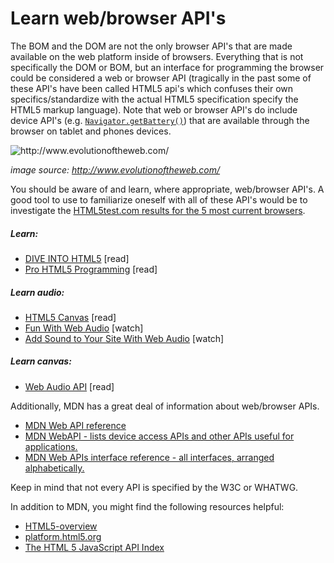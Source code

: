 # Learn web/browser API's

The BOM and the DOM are not the only browser API's that are made available on the web platform inside of browsers. Everything that is not specifically the DOM or BOM, but an interface for programming the browser could be considered a web or browser API (tragically in the past some of these API's have been called HTML5 api's which confuses their own specifics/standardize with the actual HTML5 specification specify the HTML5 markup language). Note that web or browser API's do include device API's (e.g. [`Navigator.getBattery()`](https://developer.mozilla.org/en-US/docs/Web/API/Navigator/getBattery)) that are available through the browser on tablet and phones devices.

![](../images/web-api.png 'http://www.evolutionoftheweb.com/')

<cite>image source: <a href="http://www.evolutionoftheweb.com/">http://www.evolutionoftheweb.com/</a></cite>

You should be aware of and learn, where appropriate, web/browser API's. A good tool to use to familiarize oneself with all of these API's would be to investigate the [HTML5test.com results for the 5 most current browsers](https://html5test.com/compare/browser/chrome-44/firefox-40/ie-11/safari-9.0.html).

##### Learn:

-   [DIVE INTO HTML5](http://diveintohtml5.info/) [read]
-   [Pro HTML5 Programming](http://apress.jensimmons.com/v5/pro-html5-programming/info.html) [read]

##### Learn audio:

-   [HTML5 Canvas](http://chimera.labs.oreilly.com/books/1234000001654/index.html) [read]
-   [Fun With Web Audio](https://code.tutsplus.com/courses/fun-with-web-audio/) [watch]
-   [Add Sound to Your Site With Web Audio](https://code.tutsplus.com/courses/add-sound-to-your-site-with-web-audio) [watch]

##### Learn canvas:

-   [Web Audio API](http://chimera.labs.oreilly.com/books/1234000001552/index.html) [read]

Additionally, MDN has a great deal of information about web/browser APIs.

-   [MDN Web API reference](https://developer.mozilla.org/en-US/docs/Web/Reference/API)
-   [MDN WebAPI - lists device access APIs and other APIs useful for applications.](https://developer.mozilla.org/en-US/docs/WebAPI)
-   [MDN Web APIs interface reference - all interfaces, arranged alphabetically.](https://developer.mozilla.org/en-US/docs/Web/API)

Keep in mind that not every API is specified by the W3C or WHATWG.

In addition to MDN, you might find the following resources helpful:

-   [HTML5-overview](https://github.com/dret/HTML5-overview)
-   [platform.html5.org](https://platform.html5.org/)
-   [The HTML 5 JavaScript API Index](http://html5index.org/)
